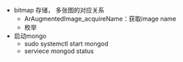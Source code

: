 - bitmap 存储， 多张图的对应关系
	- ArAugmentedImage_acquireName：获取image name
	- 枚举
- 启动mongo  
	- sudo systemctl start mongod
	- serviece mongod status

